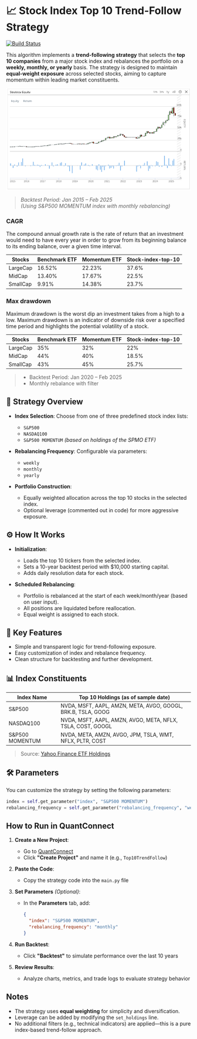 # 📈 Stock Index Top 10 Trend-Follow Strategy
[![Build Status](https://img.shields.io/badge/QuantConnect-blue)](https://www.quantconnect.com/)


This algorithm implements a **trend-following strategy** that selects the **top 10 companies** from a major stock index and rebalances the portfolio on a **weekly, monthly, or yearly** basis. The strategy is designed to maintain **equal-weight exposure** across selected stocks, aiming to capture momentum within leading market constituents.

![](resources/strategyEquity.png)

> *Backtest Period: Jan 2015 – Feb 2025*  
> *(Using S&P500 MOMENTUM index with monthly rebalancing)*

### CAGR 
The compound annual growth rate is the rate of return that an investment would need to have every year 
in order to grow from its beginning balance to its ending balance, over a given time interval.

| Stocks    | Benchmark ETF | Momentum ETF | Stock-index-top-10 |
|-----------|---------------|--------------|--------------------|
| LargeCap  | 16.52%        | 22.23%       | 37.6%              |
| MidCap    | 13.40%        | 17.67%       | 22.5%              |
| SmallCap  | 9.91%         | 14.38%       | 23.7%              |

### Max drawdown
Maximum drawdown is the worst dip an investment takes from a high to a low. 
Maximum drawdown is an indicator of downside risk over a specified time period 
and highlights the potential volatility of a stock.

| Stocks    | Benchmark ETF | Momentum ETF | Stock-index-top-10 |
|-----------|---------------|--------------|--------------------|
| LargeCap  | 35%           | 32%          | 22%                |
| MidCap    | 44%           | 40%          | 18.5%              |
| SmallCap  | 43%           | 45%          | 25.7%              |

> * Backtest Period: Jan 2020 – Feb 2025
> * Monthly rebalance with filter

## 🚀 Strategy Overview

- **Index Selection**: Choose from one of three predefined stock index lists:
  - `S&P500`
  - `NASDAQ100`
  - `S&P500 MOMENTUM` *(based on holdings of the SPMO ETF)*

- **Rebalancing Frequency**: Configurable via parameters:
  - `weekly`
  - `monthly`
  - `yearly`

- **Portfolio Construction**:
  - Equally weighted allocation across the top 10 stocks in the selected index.
  - Optional leverage (commented out in code) for more aggressive exposure.

## ⚙️ How It Works

- **Initialization**:
  - Loads the top 10 tickers from the selected index.
  - Sets a 10-year backtest period with $10,000 starting capital.
  - Adds daily resolution data for each stock.

- **Scheduled Rebalancing**:
  - Portfolio is rebalanced at the start of each week/month/year (based on user input).
  - All positions are liquidated before reallocation.
  - Equal weight is assigned to each stock.

## 🧠 Key Features

- Simple and transparent logic for trend-following exposure.
- Easy customization of index and rebalance frequency.
- Clean structure for backtesting and further development.

## 📊 Index Constituents

| Index Name         | Top 10 Holdings (as of sample date) |
|--------------------|--------------------------------------|
| S&P500             | NVDA, MSFT, AAPL, AMZN, META, AVGO, GOOGL, BRK.B, TSLA, GOOG |
| NASDAQ100          | NVDA, MSFT, AAPL, AMZN, AVGO, META, NFLX, TSLA, COST, GOOGL |
| S&P500 MOMENTUM    | NVDA, META, AMZN, AVGO, JPM, TSLA, WMT, NFLX, PLTR, COST |

> Source: [Yahoo Finance ETF Holdings](https://finance.yahoo.com/)

## 🛠️ Parameters

You can customize the strategy by setting the following parameters:

```python
index = self.get_parameter("index", "S&P500 MOMENTUM")
rebalancing_frequency = self.get_parameter("rebalancing_frequency", "weekly")
```

## How to Run in QuantConnect

1. **Create a New Project**:
   - Go to [QuantConnect](https://www.quantconnect.com/)
   - Click **"Create Project"** and name it (e.g., `Top10TrendFollow`)

2. **Paste the Code**:
   - Copy the strategy code into the `main.py` file

3. **Set Parameters** *(Optional)*:
   - In the **Parameters** tab, add:
     ```json
     {
       "index": "S&P500 MOMENTUM",
       "rebalancing_frequency": "monthly"
     }
     ```

4. **Run Backtest**:
   - Click **"Backtest"** to simulate performance over the last 10 years

5. **Review Results**:
   - Analyze charts, metrics, and trade logs to evaluate strategy behavior

## Notes

- The strategy uses **equal weighting** for simplicity and diversification.
- Leverage can be added by modifying the `set_holdings` line.
- No additional filters (e.g., technical indicators) are applied—this is a pure index-based trend-follow approach.
